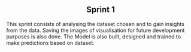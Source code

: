 <h2 align="center">Sprint 1 </h2>

This sprint consists of analysing the dataset chosen and to gain insights from the data. Saving the images of visualisation for future development purposes is also done. 
The Model is also built, designed and trained to make predictions based on dataset.
